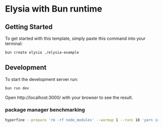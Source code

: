 # Elysia with Bun runtime

## Getting Started
To get started with this template, simply paste this command into your terminal:
```bash
bun create elysia ./elysia-example
```

## Development
To start the development server run:
```bash
bun run dev
```

Open http://localhost:3000/ with your browser to see the result.


### package manager benchmarking
```bash
hyperfine --prepare 'rm -rf node_modules' --warmup 1 --runs 10 'yarn install' 'bun install' 'pnpm install' 'npm install'
```